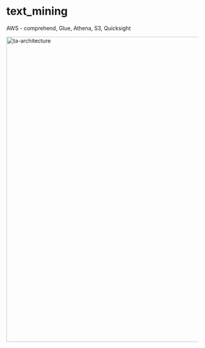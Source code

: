 # text_mining
AWS - comprehend, Glue, Athena, S3, Quicksight

<img width="800" alt="ta-architecture" src="https://github.com/jenny5587/text_mining/assets/103649749/ddc1caf6-6e33-42a6-b628-9762b62e7c6a">
